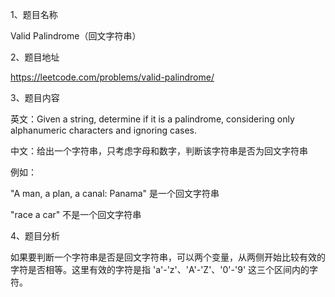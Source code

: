1、题目名称

Valid Palindrome（回文字符串）

2、题目地址

https://leetcode.com/problems/valid-palindrome/

3、题目内容

英文：Given a string, determine if it is a palindrome, considering only alphanumeric characters and ignoring cases.

中文：给出一个字符串，只考虑字母和数字，判断该字符串是否为回文字符串

例如：

"A man, a plan, a canal: Panama" 是一个回文字符串

"race a car" 不是一个回文字符串

4、题目分析

如果要判断一个字符串是否是回文字符串，可以两个变量，从两侧开始比较有效的字符是否相等。这里有效的字符是指 'a'-'z'、'A'-'Z'、'0'-'9' 这三个区间内的字符。